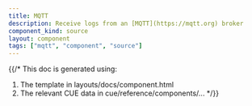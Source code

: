 ```yaml
---
title: MQTT
description: Receive logs from an [MQTT](https://mqtt.org) broker
component_kind: source
layout: component
tags: ["mqtt", "component", "source"]
---
```


{{/*
This doc is generated using:

1. The template in layouts/docs/component.html
2. The relevant CUE data in cue/reference/components/...
*/}}
